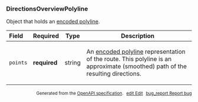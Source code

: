 <!--- This is a generated file, do not edit! -->
<!--- [START maps_http_schema_directionsoverviewpolyline] -->
<h3 class="schema-object" id="DirectionsOverviewPolyline">DirectionsOverviewPolyline</h3>

Object that holds an [encoded polyline](https://developers.google.com/maps/documentation/utilities/polylinealgorithm).

| Field    | Required     | Type   | Description                                                                                                                                                                                                                                                                    |
| :------- | ------------ | ------ | ------------------------------------------------------------------------------------------------------------------------------------------------------------------------------------------------------------------------------------------------------------------------------ |
| `points` | **required** | string | <div class="nonref-property-description"><p>An <a href="https://developers.google.com/maps/documentation/utilities/polylinealgorithm">encoded polyline</a> representation of the route. This polyline is an approximate (smoothed) path of the resulting directions.</p></div> |

<p style="text-align: right; font-size: smaller;">Generated from the <a class="gc-analytics-event" data-category="GMP" data-label="openapi-github" href="https://github.com/googlemaps/openapi-specification" title="Google Maps Platform OpenAPI Specification" class="external">OpenAPI specification</a>.
<a class="gc-analytics-event" data-category="GMP" data-label="openapi-github" style="margin-left: 5px;" href="https://github.com/googlemaps/openapi-specification/blob/main/specification/schemas/DirectionsOverviewPolyline.yml" title="Edit on GitHub"><span class="material-icons">edit</span> Edit</a>
<a class="gc-analytics-event" data-category="GMP" data-label="openapi-github" style="margin-left: 5px;" href="https://github.com/googlemaps/openapi-specification/issues/new?assignees=&labels=type%3A+bug%2C+triage+me&template=bug_report.md&title=[schemas] Bug - DirectionsOverviewPolyline" title="File bug for schemas on GitHub"><span class="material-icons">bug_report</span> Report bug</a>
</p>

<!--- [END maps_http_schema_directionsoverviewpolyline] -->
